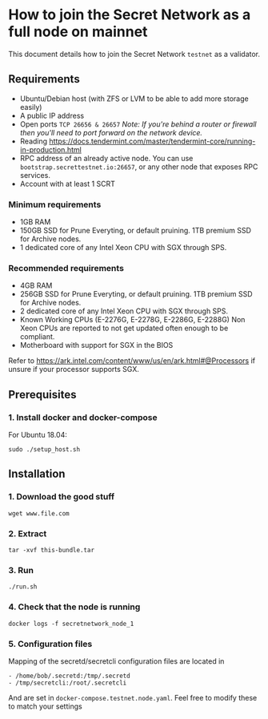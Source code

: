 # How to join the Secret Network as a full node on mainnet

This document details how to join the Secret Network `testnet` as a validator.

## Requirements

- Ubuntu/Debian host (with ZFS or LVM to be able to add more storage easily)
- A public IP address
- Open ports `TCP 26656 & 26657` _Note: If you're behind a router or firewall then you'll need to port forward on the network device._
- Reading https://docs.tendermint.com/master/tendermint-core/running-in-production.html
- RPC address of an already active node. You can use `bootstrap.secrettestnet.io:26657`, or any other node that exposes RPC services.
- Account with at least 1 SCRT

### Minimum requirements

- 1GB RAM
- 150GB SSD for Prune Everyting, or default pruining. 1TB premium SSD for Archive nodes.
- 1 dedicated core of any Intel Xeon CPU with SGX through SPS.

### Recommended requirements

- 4GB RAM
- 256GB SSD for Prune Everyting, or default pruining. 1TB premium SSD for Archive nodes.
- 2 dedicated core of any Intel Xeon CPU with SGX through SPS.
- Known Working CPUs (E-2276G, E-2278G, E-2286G, E-2288G) Non Xeon CPUs are reported to not get updated often enough to be compliant.
- Motherboard with support for SGX in the BIOS

Refer to https://ark.intel.com/content/www/us/en/ark.html#@Processors if unsure if your processor supports SGX.

## Prerequisites

### 1. Install docker and docker-compose

For Ubuntu 18.04:

```shell script
sudo ./setup_host.sh
```

## Installation

### 1. Download the good stuff
```shell script
wget www.file.com
```

### 2. Extract
```shell script
tar -xvf this-bundle.tar 
```


### 3. Run
```shell script
./run.sh
```

### 4. Check that the node is running

```shell script
docker logs -f secretnetwork_node_1
```

### 5. Configuration files

Mapping of the secretd/secretcli configuration files are located in
```shell script
- /home/bob/.secretd:/tmp/.secretd
- /tmp/secretcli:/root/.secretcli
```

And are set in `docker-compose.testnet.node.yaml`. Feel free to modify these to match your settings

